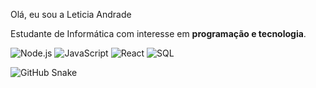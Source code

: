 Olá, eu sou a Leticia Andrade  

Estudante de Informática com interesse em **programação e tecnologia**.  


![Node.js](https://img.shields.io/badge/Node.js-339933?style=for-the-badge&logo=nodedotjs&logoColor=white)
![JavaScript](https://img.shields.io/badge/JavaScript-F7DF1E?style=for-the-badge&logo=javascript&logoColor=black)
![React](https://img.shields.io/badge/React-20232A?style=for-the-badge&logo=react&logoColor=61DAFB)
![SQL](https://img.shields.io/badge/SQL-003B57?style=for-the-badge&logo=postgresql&logoColor=white)

![GitHub Snake](https://github.com/lelezzote/lelezzote/blob/output/github-contribution-grid-snake.svg)


